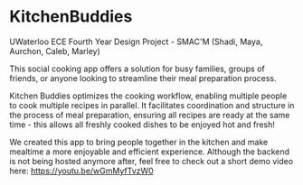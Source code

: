 # KitchenBuddies
UWaterloo ECE Fourth Year Design Project - SMAC'M (Shadi, Maya, Aurchon, Caleb, Marley)

This social cooking app offers a solution for busy families, groups of friends, or anyone looking to streamline their meal preparation process.

Kitchen Buddies optimizes the cooking workflow, enabling multiple people to cook multiple recipes in parallel. It facilitates coordination and structure in the process of meal preparation, ensuring all recipes are ready at the same time - this allows all freshly cooked dishes to be enjoyed hot and fresh!

We created this app to bring people together in the kitchen and make mealtime a more enjoyable and efficient experience. Although the backend is not being hosted anymore after, feel free to check out a short demo video here: https://youtu.be/wGmMyfTvzW0


